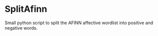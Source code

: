# SplitAfinn
Small python script to split the AFINN affective wordlist into positive and negative words.

